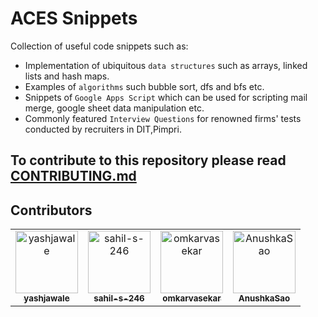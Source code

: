 # ACES Snippets
Collection of useful code snippets such as:
- Implementation of ubiquitous ```data structures``` such as arrays, linked lists and hash maps.
- Examples of ```algorithms``` such bubble sort, dfs and bfs etc.
- Snippets of ```Google Apps Script``` which can be used for scripting mail merge, google sheet data manipulation etc.
- Commonly featured ```Interview Questions``` for renowned firms' tests conducted by recruiters in DIT,Pimpri.

## To contribute to this repository please read [CONTRIBUTING.md](https://github.com/acesdit/snippets/blob/main/CONTRIBUTING.md)

## Contributors

<!-- readme: collaborators,contributors -start -->
<table>
<tr>
    <td align="center">
        <a href="https://github.com/yashjawale">
            <img src="https://avatars.githubusercontent.com/u/63059729?v=4" width="100;" alt="yashjawale"/>
            <br />
            <sub><b>yashjawale</b></sub>
        </a>
    </td>
    <td align="center">
        <a href="https://github.com/sahil-s-246">
            <img src="https://avatars.githubusercontent.com/u/97866494?v=4" width="100;" alt="sahil-s-246"/>
            <br />
            <sub><b>sahil-s-246</b></sub>
        </a>
    </td>
    <td align="center">
        <a href="https://github.com/omkarvasekar">
            <img src="https://avatars.githubusercontent.com/u/125749197?v=4" width="100;" alt="omkarvasekar"/>
            <br />
            <sub><b>omkarvasekar</b></sub>
        </a>
    </td>
    <td align="center">
        <a href="https://github.com/AnushkaSao">
            <img src="https://avatars.githubusercontent.com/u/141952829?v=4" width="100;" alt="AnushkaSao"/>
            <br />
            <sub><b>AnushkaSao</b></sub>
        </a>
    </td></tr>
</table>
<!-- readme: collaborators,contributors -end -->
